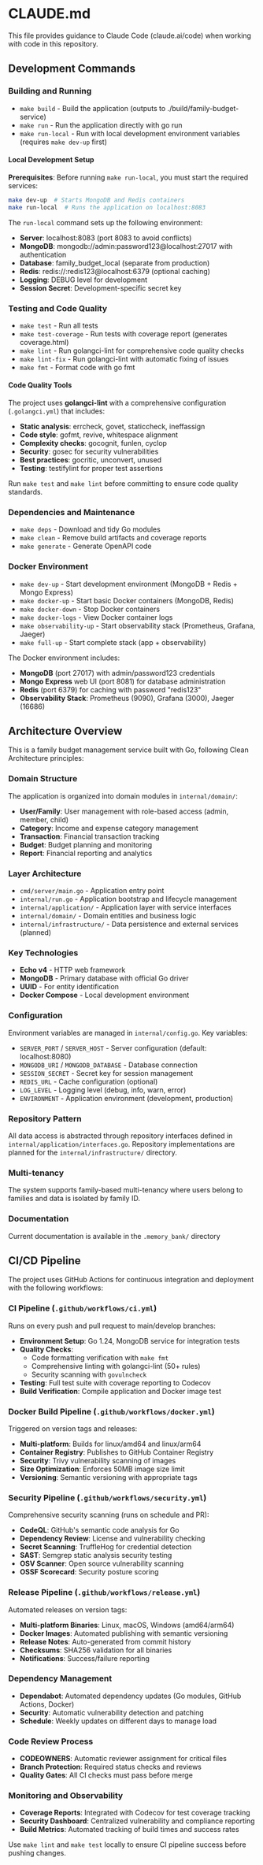 # CLAUDE.md

This file provides guidance to Claude Code (claude.ai/code) when working with code in this repository.

## Development Commands

### Building and Running
- `make build` - Build the application (outputs to ./build/family-budget-service)
- `make run` - Run the application directly with go run
- `make run-local` - Run with local development environment variables (requires `make dev-up` first)

#### Local Development Setup
**Prerequisites**: Before running `make run-local`, you must start the required services:
```bash
make dev-up  # Starts MongoDB and Redis containers
make run-local  # Runs the application on localhost:8083
```

The `run-local` command sets up the following environment:
- **Server**: localhost:8083 (port 8083 to avoid conflicts)
- **MongoDB**: mongodb://admin:password123@localhost:27017 with authentication
- **Database**: family_budget_local (separate from production)
- **Redis**: redis://:redis123@localhost:6379 (optional caching)
- **Logging**: DEBUG level for development
- **Session Secret**: Development-specific secret key

### Testing and Code Quality
- `make test` - Run all tests
- `make test-coverage` - Run tests with coverage report (generates coverage.html)
- `make lint` - Run golangci-lint for comprehensive code quality checks
- `make lint-fix` - Run golangci-lint with automatic fixing of issues
- `make fmt` - Format code with go fmt

#### Code Quality Tools
The project uses **golangci-lint** with a comprehensive configuration (`.golangci.yml`) that includes:
- **Static analysis**: errcheck, govet, staticcheck, ineffassign
- **Code style**: gofmt, revive, whitespace alignment
- **Complexity checks**: gocognit, funlen, cyclop
- **Security**: gosec for security vulnerabilities
- **Best practices**: gocritic, unconvert, unused
- **Testing**: testifylint for proper test assertions

Run `make test` and `make lint` before committing to ensure code quality standards.

### Dependencies and Maintenance
- `make deps` - Download and tidy Go modules
- `make clean` - Remove build artifacts and coverage reports
- `make generate` - Generate OpenAPI code

### Docker Environment
- `make dev-up` - Start development environment (MongoDB + Redis + Mongo Express)
- `make docker-up` - Start basic Docker containers (MongoDB, Redis)
- `make docker-down` - Stop Docker containers
- `make docker-logs` - View Docker container logs
- `make observability-up` - Start observability stack (Prometheus, Grafana, Jaeger)
- `make full-up` - Start complete stack (app + observability)

The Docker environment includes:
- **MongoDB** (port 27017) with admin/password123 credentials
- **Mongo Express** web UI (port 8081) for database administration
- **Redis** (port 6379) for caching with password "redis123"
- **Observability Stack**: Prometheus (9090), Grafana (3000), Jaeger (16686)

## Architecture Overview

This is a family budget management service built with Go, following Clean Architecture principles:

### Domain Structure
The application is organized into domain modules in `internal/domain/`:
- **User/Family**: User management with role-based access (admin, member, child)
- **Category**: Income and expense category management
- **Transaction**: Financial transaction tracking
- **Budget**: Budget planning and monitoring
- **Report**: Financial reporting and analytics

### Layer Architecture
- `cmd/server/main.go` - Application entry point
- `internal/run.go` - Application bootstrap and lifecycle management
- `internal/application/` - Application layer with service interfaces
- `internal/domain/` - Domain entities and business logic
- `internal/infrastructure/` - Data persistence and external services (planned)

### Key Technologies
- **Echo v4** - HTTP web framework
- **MongoDB** - Primary database with official Go driver
- **UUID** - For entity identification
- **Docker Compose** - Local development environment

### Configuration
Environment variables are managed in `internal/config.go`. Key variables:
- `SERVER_PORT` / `SERVER_HOST` - Server configuration (default: localhost:8080)
- `MONGODB_URI` / `MONGODB_DATABASE` - Database connection 
- `SESSION_SECRET` - Secret key for session management
- `REDIS_URL` - Cache configuration (optional)
- `LOG_LEVEL` - Logging level (debug, info, warn, error)
- `ENVIRONMENT` - Application environment (development, production)

### Repository Pattern
All data access is abstracted through repository interfaces defined in `internal/application/interfaces.go`. Repository implementations are planned for the `internal/infrastructure/` directory.

### Multi-tenancy
The system supports family-based multi-tenancy where users belong to families and data is isolated by family ID.

### Documentation
Current documentation is available in the `.memory_bank/` directory

## CI/CD Pipeline

The project uses GitHub Actions for continuous integration and deployment with the following workflows:

### CI Pipeline (`.github/workflows/ci.yml`)
Runs on every push and pull request to main/develop branches:
- **Environment Setup**: Go 1.24, MongoDB service for integration tests
- **Quality Checks**: 
  - Code formatting verification with `make fmt`
  - Comprehensive linting with golangci-lint (50+ rules)
  - Security scanning with `govulncheck`
- **Testing**: Full test suite with coverage reporting to Codecov
- **Build Verification**: Compile application and Docker image test

### Docker Build Pipeline (`.github/workflows/docker.yml`)
Triggered on version tags and releases:
- **Multi-platform**: Builds for linux/amd64 and linux/arm64
- **Container Registry**: Publishes to GitHub Container Registry
- **Security**: Trivy vulnerability scanning of images
- **Size Optimization**: Enforces 50MB image size limit
- **Versioning**: Semantic versioning with appropriate tags

### Security Pipeline (`.github/workflows/security.yml`)
Comprehensive security scanning (runs on schedule and PR):
- **CodeQL**: GitHub's semantic code analysis for Go
- **Dependency Review**: License and vulnerability checking
- **Secret Scanning**: TruffleHog for credential detection
- **SAST**: Semgrep static analysis security testing
- **OSV Scanner**: Open source vulnerability scanning
- **OSSF Scorecard**: Security posture scoring

### Release Pipeline (`.github/workflows/release.yml`)
Automated releases on version tags:
- **Multi-platform Binaries**: Linux, macOS, Windows (amd64/arm64)
- **Docker Images**: Automated publishing with semantic versioning
- **Release Notes**: Auto-generated from commit history
- **Checksums**: SHA256 validation for all binaries
- **Notifications**: Success/failure reporting

### Dependency Management
- **Dependabot**: Automated dependency updates (Go modules, GitHub Actions, Docker)
- **Security**: Automatic vulnerability detection and patching
- **Schedule**: Weekly updates on different days to manage load

### Code Review Process
- **CODEOWNERS**: Automatic reviewer assignment for critical files
- **Branch Protection**: Required status checks and reviews
- **Quality Gates**: All CI checks must pass before merge

### Monitoring and Observability
- **Coverage Reports**: Integrated with Codecov for test coverage tracking
- **Security Dashboard**: Centralized vulnerability and compliance reporting
- **Build Metrics**: Automated tracking of build times and success rates

Use `make lint` and `make test` locally to ensure CI pipeline success before pushing changes.
